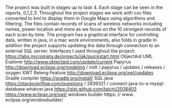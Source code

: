 The project was built in stages up to task 4. Each stage can be seen in the reports, 0,1,2,3.
Throughout the project stages we work with csv files converted to kml to display them in Google Maps using algorithms and filtering. 
The files contain records of scans of wireless networks including names, power location and more as we focus on the 10 strongest records of each scan by time. 
The program has a graphical interface for controlling data, written in java, in a mac work environments, also folds in gradle In addition the project supports updating the data through connection to an external SQL server. 
Interfaces I used throughout the project: 
https://labs.micromata.de/projects/jak/quickstart.html 
ObjectAid UML Explorer http://www.objectaid.com/update/current 
Papyrus http://download.eclipse.org/modeling / mdt / papyrus / updates / releases / oxygen XWT Releng Feature http://download.eclipse.org/xwt/updates 
Gradle compiler https://gradle.org/install/ SQL.java 
https://stackoverflow.com/questions / 2839321 / connect-java-to-a-mysql-database whatcer.java 
https://gist.github.com/taichi/2508403 
https://www.eclipse.org/swt/ 
windows builder https: // www. eclipse.org/windowbuilder/
